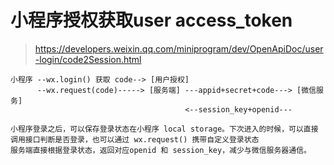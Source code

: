 # 小程序授权获取user access_token
> https://developers.weixin.qq.com/miniprogram/dev/OpenApiDoc/user-login/code2Session.html

 ```
 小程序 --wx.login() 获取 code--> [用户授权]
       --wx.request(code)-----> [服务端] ---appid+secret+code---> [微信服务]
                                        <--session_key+openid---
 
 小程序登录之后，可以保存登录状态在小程序 local storage。下次进入的时候，可以直接调用接口判断是否登录，也可以通过 wx.request() 携带自定义登录状态
 服务端直接根据登录状态，返回对应openid 和 session_key，减少与微信服务器通信。
 ```